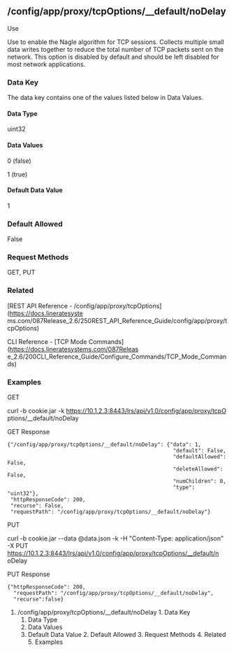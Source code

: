 ## /config/app/proxy/tcpOptions/__default/noDelay

Use

Use to enable the Nagle algorithm for TCP sessions. Collects multiple small
data writes together to reduce the total number of TCP packets sent on the
network. This option is disabled by default and should be left disabled for
most network applications.

### Data Key

The data key contains one of the values listed below in Data Values.

#### Data Type

uint32

#### Data Values

0 (false)

1 (true)

#### Default Data Value

1

### Default Allowed

False

### Request Methods

GET, PUT

### Related

[REST API Reference - /config/app/proxy/tcpOptions](https://docs.lineratesyste
ms.com/087Release_2.6/250REST_API_Reference_Guide/config/app/proxy/tcpOptions)

CLI Reference - [TCP Mode Commands](https://docs.lineratesystems.com/087Releas
e_2.6/200CLI_Reference_Guide/Configure_Commands/TCP_Mode_Commands)

### Examples

GET

curl -b cookie.jar -k https://10.1.2.3:8443/lrs/api/v1.0/config/app/proxy/tcpO
ptions/__default/noDelay

GET Response

    
    {"/config/app/proxy/tcpOptions/__default/noDelay": {"data": 1,
                                                         "default": False,
                                                         "defaultAllowed": False,
                                                         "deleteAllowed": False,
                                                         "numChildren": 0,
                                                         "type": "uint32"},
     "httpResponseCode": 200,
     "recurse": False,
     "requestPath": "/config/app/proxy/tcpOptions/__default/noDelay"}
    

PUT

curl -b cookie.jar --data @data.json -k -H "Content-Type: application/json" -X
PUT https://10.1.2.3:8443/lrs/api/v1.0/config/app/proxy/tcpOptions/__default/n
oDelay

PUT Response

    
    {"httpResponseCode": 200,
      "requestPath": "/config/app/proxy/tcpOptions/__default/noDelay",
      "recurse":false}

  1. /config/app/proxy/tcpOptions/__default/noDelay
    1. Data Key
      1. Data Type
      2. Data Values
      3. Default Data Value
    2. Default Allowed
    3. Request Methods
    4. Related
    5. Examples

